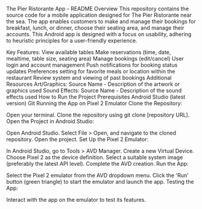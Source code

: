 The Pier Ristorante App - README
Overview
This repository contains the source code for a mobile application designed for The Pier Ristorante near the sea. The app enables customers to make and manage their bookings for breakfast, lunch, or dinner, choose their seating area, and manage their accounts. This Android app is designed with a focus on usability, adhering to heuristic principles for a user-friendly experience.

Key Features:
View available tables
Make reservations (time, date, mealtime, table size, seating area)
Manage bookings (edit/cancel)
User login and account management
Push notifications for booking status updates
Preferences setting for favorite meals or location within the restaurant
Review system and viewing of past bookings
Additional Resources
Art/Graphics: Source Name - Description of the artwork or graphics used
Sound Effects: Source Name - Description of the sound effects used
How to Run the Project
Prerequisites
Android Studio (latest version)
Git
Running the App on Pixel 2 Emulator
Clone the Repository:

Open your terminal.
Clone the repository using git clone [repository URL].
Open the Project in Android Studio:

Open Android Studio.
Select File > Open, and navigate to the cloned repository.
Open the project.
Set Up the Pixel 2 Emulator:

In Android Studio, go to Tools > AVD Manager.
Create a new Virtual Device.
Choose Pixel 2 as the device definition.
Select a suitable system image (preferably the latest API level).
Complete the AVD creation.
Run the App:

Select the Pixel 2 emulator from the AVD dropdown menu.
Click the 'Run' button (green triangle) to start the emulator and launch the app.
Testing the App:

Interact with the app on the emulator to test its features.
